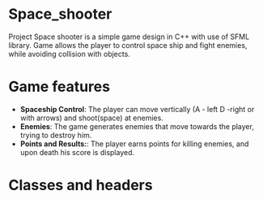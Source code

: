 # Space_shooter

Project Space shooter is a simple game design in C++ with use of SFML library. Game allows the player to control space ship and fight enemies, while avoiding collision with objects.

# Game features
- **Spaceship Control**: The player can move vertically (A - left D -right or with arrows) and shoot(space) at enemies.
- **Enemies**: The game generates enemies that move towards the player, trying to destroy him.
- **Points and Results:**: The player earns points for killing enemies, and upon death his score is displayed.

# Classes and headers
